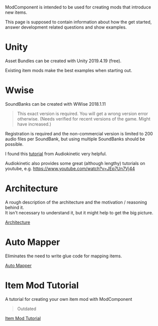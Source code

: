 ModComponent is intended to be used for creating mods that introduce new items.

This page is supposed to contain information about how the get started, answer development related questions and show examples.

# Unity
Asset Bundles can be created with Unity 2019.4.19 (free).

Existing item mods make the best examples when starting out.

# Wwise
SoundBanks can be created with WWise 2018.1.11
> This exact version is required. You will get a wrong version error otherwise. (Needs verified for recent versions of the game. Might have increased.)

Registration is required and the non-commercial version is limited to 200 audio files per SoundBank, but using multiple SoundBanks should be possible.

I found this [tutorial](https://www.audiokinetic.com/courses/wwise101/?source=wwise101&id=quick_start_from_silence_to_sound#read) from Audiokinetic very helpful.

Audiokinetic also provides some great (although lengthy) tutorials on youtube, e.g. <https://www.youtube.com/watch?v=JEp7Un7Vj44>


# Architecture

A rough description of the architecture and the motivation / reasoning behind it.<br/>
It isn't necessary to understand it, but it might help to get the big picture.

[Architecture](Architecture.md)

# Auto Mapper

Eliminates the need to write glue code for mapping items.

[Auto Mapper](Auto-Mapper.md)

# Item Mod Tutorial

A tutorial for creating your own item mod with ModComponent

> Outdated

[Item Mod Tutorial](Item-Mod-Tutorial.md)